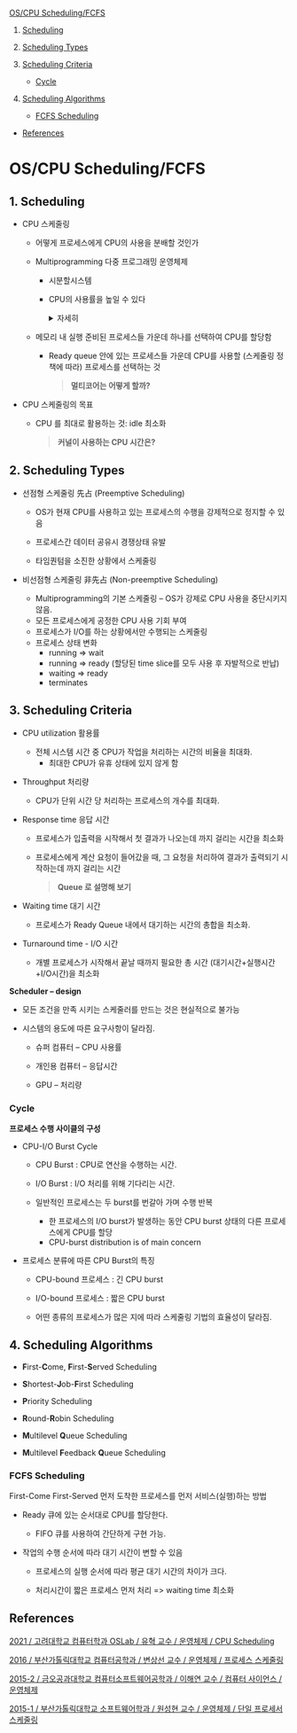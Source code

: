 [OS/CPU Scheduling/FCFS](#os-cpu-scheduling-fcfs)

1. [Scheduling](#1-scheduling)

2. [Scheduling Types](#2-scheduling-types)

3. [Scheduling Criteria](#3-scheduling-criteria)
   + [Cycle](#cycle)

4. [Scheduling Algorithms](#4-scheduling-algorithms)
   + [FCFS Scheduling](#fcfs-scheduling)

* [References](#references)

# OS/CPU Scheduling/FCFS

## 1. Scheduling

- CPU 스케줄링 

  - 어떻게 프로세스에게 CPU의 사용을 분배할 것인가 

  - Multiprogramming 다중 프로그래밍 운영체제
    - 시분할시스템
    
    - CPU의 사용률을 높일 수 있다
    
        <details>
        <summary>자세히</summary>
        <ul>
            <li>여러 개의 프로세스를 주기억장치에 적재하여 실행 중이던 프로세스가 중앙처리장치 동작이 아닌 다른 사건(입출력 동작)이 발생하기를 기다리는 동안 다른 프로세스가 중앙처리장치에 의해 실행되도록 하여 <strong>중앙처리장치 이용률을 최대화</strong>하는 개념</li>
            <br>
            <li>실행 상태에 있던 프로세스의 실행이 종료되거나 다른 사건이 발생하기를 기다리기 위해 대기 상태가 되면 <strong>다음에 실행할 새로운 프로세스</strong>를 정해야 함</li>
        </ul>
        </details>
    
  - 메모리 내 실행 준비된 프로세스들 가운데 하나를 선택하여 CPU를 할당함
  
    - Ready queue 안에 있는 프로세스들 가운데 CPU를 사용할 (스케줄링 정책에 따라) 프로세스를 선택하는 것
  
      > **멀티코어는 어떻게 할까?**
  
- CPU 스케줄링의 목표

  - CPU 를 최대로 활용하는 것: idle 최소화

    > **커널이 사용하는 CPU 시간은?**

## 2. Scheduling Types

- 선점형 스케줄링 先占 (Preemptive Scheduling)

  - OS가 현재 CPU를 사용하고 있는 프로세스의 수행을 강제적으로 정지할 수 있음

  - 프로세스간 데이터 공유시 경쟁상태 유발
  - 타임퀀텀을 소진한 상황에서 스케줄링

- 비선점형 스케줄링 非先占 (Non-preemptive Scheduling)

  - Multiprogramming의 기본 스케줄링 – OS가 강제로 CPU 사용을 중단시키지 않음.
  - 모든 프로세스에게 공정한 CPU 사용 기회 부여
  - 프로세스가 I/O를 하는 상황에서만 수행되는 스케줄링
  - 프로세스 상태 변화
    - running => wait
    - running => ready (할당된 time slice를 모두 사용 후 자발적으로 반납)
    - waiting => ready
    - terminates

## 3. Scheduling Criteria

- CPU utilization 활용률
  - 전체 시스템 시간 중 CPU가 작업을 처리하는 시간의 비율을 최대화. 
    - 최대한 CPU가 유휴 상태에 있지 않게 함
  
- Throughput 처리량
  - CPU가 단위 시간 당 처리하는 프로세스의 개수를 최대화. 

- Response time 응답 시간

  - 프로세스가 입출력을 시작해서 첫 결과가 나오는데 까지 걸리는 시간을 최소화

  - 프로세스에게 계산 요청이 들어갔을 때, 그 요청을 처리하여 결과가 출력되기 시작하는데 까지 걸리는 시간

    > **Queue 로 설명해 보기**

- Waiting time 대기 시간
  - 프로세스가 Ready Queue 내에서 대기하는 시간의 총합을 최소화. 

- Turnaround time - I/O 시간
  - 개별 프로세스가 시작해서 끝날 때까지 필요한 총 시간 (대기시간+실행시간+I/O시간)을 최소화

**Scheduler – design**

- 모든 조건을 만족 시키는 스케줄러를 만드는 것은 현실적으로 불가능

- 시스템의 용도에 따른 요구사항이 달라짐. 

  - 슈퍼 컴퓨터 – CPU 사용률

  - 개인용 컴퓨터 – 응답시간 

  - GPU – 처리량

### Cycle

**프로세스 수행 사이클의 구성**

- CPU-I/O Burst Cycle 

  - CPU Burst : CPU로 연산을 수행하는 시간.

  - I/O Burst : I/O 처리를 위해 기다리는 시간. 

  - 일반적인 프로세스는 두 burst를 번갈아 가며 수행 반복
    - 한 프로세스의 I/O burst가 발생하는 동안 CPU burst 상태의 다른 프로세스에게 CPU를 할당
    - CPU-burst distribution is of main concern

- 프로세스 분류에 따른 CPU Burst의 특징 

  - CPU-bound 프로세스 : 긴 CPU burst 

  - I/O-bound 프로세스 : 짧은 CPU burst 

  - 어떤 종류의 프로세스가 많은 지에 따라 스케줄링 기법의 효율성이 달라짐.

## 4. Scheduling Algorithms

- **F**irst-**C**ome, **F**irst-**S**erved Scheduling 

- **S**hortest-**J**ob-**F**irst Scheduling 

- **P**riority Scheduling 

- **R**ound-**R**obin Scheduling 

- **M**ultilevel **Q**ueue Scheduling 

- **M**ultilevel **F**eedback **Q**ueue Scheduling

### FCFS Scheduling

First-Come First-Served 먼저 도착한 프로세스를 먼저 서비스(실행)하는 방법

- Ready 큐에 있는 순서대로 CPU를 할당한다. 
  - FIFO 큐를 사용하여 간단하게 구현 가능.


- 작업의 수행 순서에 따라 대기 시간이 변할 수 있음

  - 프로세스의 실행 순서에 따라 평균 대기 시간의 차이가 크다.

  - 처리시간이 짧은 프로세스 먼저 처리 => waiting time 최소화

## References

[2021 / 고려대학교 컴퓨터학과 OSLab / 유혁 교수 / 운영체제 / CPU Scheduling](https://os.korea.ac.kr/wp-content/uploads/2021/04/2021-OS_07-%EC%8A%A4%EC%BC%80%EC%A4%84%EB%A7%81.pdf)

[2016 / 부산가톨릭대학교 컴퓨터공학과 / 변상선 교수 / 운영체제 / 프로세스 스케줄링](http://vod3.kocw.net/KOCW/document/2016/cup/byunsangseon/8.pdf)

[2015-2 / 금오공과대학교 컴퓨터소프트웨어공학과 / 이해연 교수 / 컴퓨터 사이언스 / 운영체제](http://contents.kocw.or.kr/KOCW/document/2015/kumoh/leehaeyeon/07.pdf)

[2015-1 / 부산가톨릭대학교 소프트웨어학과 / 원성현 교수 / 운영체제 / 단일 프로세서 스케줄링](http://contents.kocw.net/KOCW/document/2015/cup/weonsunghyun/6.pdf)
